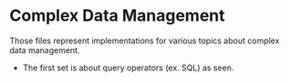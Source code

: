 # Complex Data Management
 
 Those files represent implementations for various topics about complex data management.
 
 - The first set is about query operators (ex. SQL) as seen.
 
